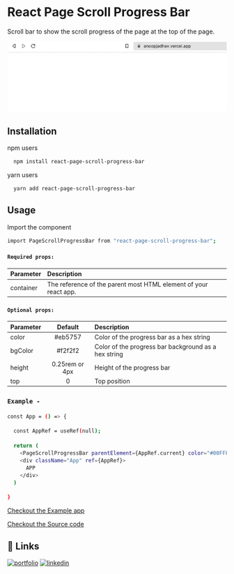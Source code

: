 # React Page Scroll Progress Bar

Scroll bar to show the scroll progress of the page at the top of the page.

<p>
  <img src='https://github.com/anoop-jadhav-ui/react-page-scroll-progress-bar/blob/44f9702e119c2b3ef5220f3f7e33a119e3c76152/src/assets/pageScroll.gif' alt='page-Scroll'/>
</p>

## Installation

npm users

```bash
  npm install react-page-scroll-progress-bar
```

yarn users

```bash
  yarn add react-page-scroll-progress-bar
```

## Usage

Import the component

```bash
import PageScrollProgressBar from "react-page-scroll-progress-bar";
```

#### `Required props:`

| Parameter        | Description                                                      |
|:-----------------|:-----------------------------------------------------------------|
| container | The reference of the parent most HTML element of your react app. |the score from the classifier for each C position


#### `Optional props:`

| Parameter |     Default     | Description   |
|:----------|:---------------:| :-------------|
| color     |     #eb5757     |Color of the progress bar as a hex string
| bgColor   |     #f2f2f2     |Color of the progress bar background as a hex string 
| height    | 0.25rem or 4px  |Height of the progress bar
| top       |        0        |Top position

### `Example -`

```bash
const App = () => {

  const AppRef = useRef(null); 

  return (
    <PageScrollProgressBar parentElement={AppRef.current} color="#00FFFF" bgColor="#f2f2f2" height="6px" />
    <div className="App" ref={AppRef}>
      APP
    </div>
  )

}
```

[Checkout the Example app](https://react-qmmsys.stackblitz.io)

[Checkout the Source code](https://github.com/anoop-jadhav-ui/react-page-scroll-progress-bar)

## 🔗 Links
[![portfolio](https://img.shields.io/badge/my_portfolio-000?style=for-the-badge&logo=ko-fi&logoColor=white)](https://anoopjadhav.vercel.app/)
[![linkedin](https://img.shields.io/badge/linkedin-0A66C2?style=for-the-badge&logo=linkedin&logoColor=white)](https://www.linkedin.com/in/anoopjadhav/)
